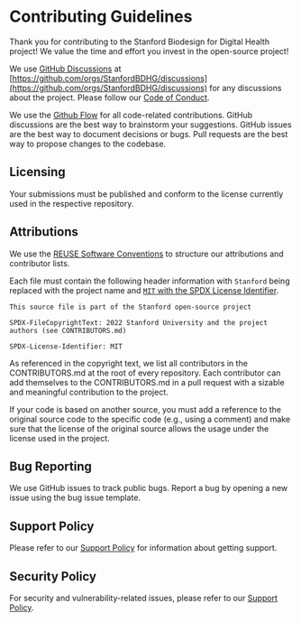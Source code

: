 <!--

This source file is part of the Stanford Biodesign for Digital Health open-source project

SPDX-FileCopyrightText: 2022 Stanford University and the project authors (see CONTRIBUTORS.md)

SPDX-License-Identifier: MIT

-->

# Contributing Guidelines

Thank you for contributing to the Stanford Biodesign for Digital Health project! We value the time and effort you invest in the open-source project!

We use [GitHub Discussions](https://docs.github.com/en/discussions) at [https://github.com/orgs/StanfordBDHG/discussions](https://github.com/orgs/StanfordBDHG/discussions) for any discussions about the project.
Please follow our [Code of Conduct](https://github.com/StanfordBDHG/.github/blob/main/CODE_OF_CONDUCT.md).

We use the [Github Flow](https://guides.github.com/introduction/flow/index.html) for all code-related contributions.
GitHub discussions are the best way to brainstorm your suggestions. 
GitHub issues are the best way to document decisions or bugs.
Pull requests are the best way to propose changes to the codebase.

## Licensing

Your submissions must be published and conform to the license currently used in the respective repository.

## Attributions

We use the [REUSE Software Conventions](https://reuse.software) to structure our attributions and contributor lists.

Each file must contain the following header information with `Stanford` being replaced with the project name and [`MIT` with the SPDX License Identifier](https://spdx.org/ids).
```
This source file is part of the Stanford open-source project

SPDX-FileCopyrightText: 2022 Stanford University and the project authors (see CONTRIBUTORS.md)

SPDX-License-Identifier: MIT
```

As referenced in the copyright text, we list all contributors in the CONTRIBUTORS.md at the root of every repository.
Each contributor can add themselves to the CONTRIBUTORS.md in a pull request with a sizable and meaningful contribution to the project.

If your code is based on another source, you must add a reference to the original source code to the specific code (e.g., using a comment) and make sure that the license of the original source allows the usage under the license used in the project.

## Bug Reporting

We use GitHub issues to track public bugs. Report a bug by opening a new issue using the bug issue template.

## Support Policy

Please refer to our [Support Policy](https://github.com/StanfordBDHG/.github/blob/main/SUPPORT.md) for information about getting support. 

## Security Policy

For security and vulnerability-related issues, please refer to our [Support Policy](https://github.com/StanfordBDHG/.github/blob/main/SUPPORT.md).
